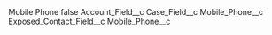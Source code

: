 <?xml version="1.0" encoding="UTF-8"?>
<CustomMetadata xmlns="http://soap.sforce.com/2006/04/metadata" xmlns:xsi="http://www.w3.org/2001/XMLSchema-instance" xmlns:xsd="http://www.w3.org/2001/XMLSchema">
    <label>Mobile Phone</label>
    <protected>false</protected>
    <values>
        <field>Account_Field__c</field>
        <value xsi:nil="true"/>
    </values>
    <values>
        <field>Case_Field__c</field>
        <value xsi:type="xsd:string">Mobile_Phone__c</value>
    </values>
    <values>
        <field>Exposed_Contact_Field__c</field>
        <value xsi:type="xsd:string">Mobile_Phone__c</value>
    </values>
</CustomMetadata>
